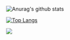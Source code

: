 ![Anurag's github stats](https://github-readme-stats.vercel.app/api?theme=calm&show_icons=true&username=CberYellowstone)

[![Top Langs](https://github-readme-stats.vercel.app/api/top-langs/?layout=compact&username=CberYellowstone)](https://github.com/anuraghazra/github-readme-stats)

![](https://komarev.com/ghpvc/?username=CberYellowstone&style=flat-square&color=3498db&label=HomePage+Views)
